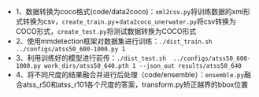 - 1、数据转换为coco格式(code/data2coco)：`xml2csv.py`将训练数据的xml形式转换为csv，`create_train.py`+`data2coco_unerwater.py`将csv转换为COCO形式，`create_test.py`将测试数据转换为COCO形式
- 2、使用mmdetection框架对数据集进行训练：`./dist_train.sh ../configs/atss50_600-1000.py 1`
- 3、利用训练好的模型进行前传：`./dist_test.sh  ../configs/atss50_600-1000.py work_dirs/atss50_640.pth 1 --json_out results/atss50_640`
- 4、将不同尺度的结果融合并进行后处理（code/ensemble）：`ensemble.py`融合atss_r50和atss_r101各个尺度的答案，transform.py矫正越界的bbox位置


